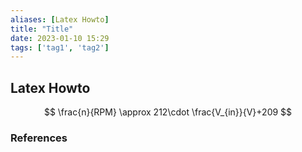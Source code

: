 ```yaml
---
aliases: [Latex Howto]
title: "Title"
date: 2023-01-10 15:29
tags: ['tag1', 'tag2']
---
```


## Latex Howto

$$
\frac{n}{RPM} \approx 212\cdot \frac{V_{in}}{V}+209
$$

### References
